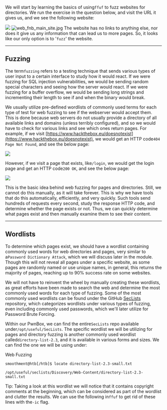 We will start by learning the basics of using`ffuf` to fuzz websites for directories. We run the exercise in the question below, and visit the URL it gives us, and we see the following website:

 ![](https://academy.hackthebox.com/storage/modules/54/web_fnb_main_site.jpg)
![web_fnb_main_site.jpg](https://academy.hackthebox.com/storage/modules/54/web_fnb_main_site.jpg)
The website has no links to anything else, nor does it give us any information that can lead us to more pages. So, it looks like our only option is to '`fuzz`' the website.

---

## Fuzzing

The term`fuzzing` refers to a testing technique that sends various types of user input to a certain interface to study how it would react. If we were fuzzing for SQL injection vulnerabilities, we would be sending random special characters and seeing how the server would react. If we were fuzzing for a buffer overflow, we would be sending long strings and incrementing their length to see if and when the binary would break.

We usually utilize pre-defined wordlists of commonly used terms for each type of test for web fuzzing to see if the webserver would accept them. This is done because web servers do not usually provide a directory of all available links and domains (unless terribly configured), and so we would have to check for various links and see which ones return pages. For example, if we visit [https://www.hackthebox.eu/doesnotexist](https://www.hackthebox.eu/doesnotexist), we would get an HTTP code`404 Page Not Found`, and see the below page:

 ![](https://academy.hackthebox.com/storage/modules/54/web_fnb_HTB_404.jpg)

However, if we visit a page that exists, like`/login`, we would get the login page and get an HTTP code`200 OK`, and see the below page:

 ![](https://academy.hackthebox.com/storage/modules/54/web_fnb_HTB_login.jpg)

This is the basic idea behind web fuzzing for pages and directories. Still, we cannot do this manually, as it will take forever. This is why we have tools that do this automatically, efficiently, and very quickly. Such tools send hundreds of requests every second, study the response HTTP code, and determine whether the page exists or not. Thus, we can quickly determine what pages exist and then manually examine them to see their content.

---

## Wordlists

To determine which pages exist, we should have a wordlist containing commonly used words for web directories and pages, very similar to a`Password Dictionary Attack`, which we will discuss later in the module. Though this will not reveal all pages under a specific website, as some pages are randomly named or use unique names, in general, this returns the majority of pages, reaching up to 90% success rate on some websites.

We will not have to reinvent the wheel by manually creating these wordlists, as great efforts have been made to search the web and determine the most commonly used words for each type of fuzzing. Some of the most commonly used wordlists can be found under the GitHub [SecLists](https://github.com/danielmiessler/SecLists) repository, which categorizes wordlists under various types of fuzzing, even including commonly used passwords, which we'll later utilize for Password Brute Forcing.

Within our PwnBox, we can find the entire`SecLists` repo available under`/opt/useful/SecLists`. The specific wordlist we will be utilizing for pages and directory fuzzing is another commonly used wordlist called`directory-list-2.3`, and it is available in various forms and sizes. We can find the one we will be using under:

 Web Fuzzing

```shell-session
smoothment@htb[/htb]$ locate directory-list-2.3-small.txt

/opt/useful/seclists/Discovery/Web-Content/directory-list-2.3-small.txt
```

Tip: Taking a look at this wordlist we will notice that it contains copyright comments at the beginning, which can be considered as part of the wordlist and clutter the results. We can use the following in`ffuf` to get rid of these lines with the`-ic` flag.


